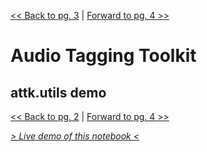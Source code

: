 

[<< Back to pg. 3](https://github.com/hipstas/aapb-july-2017-demo/blob/master/03_attk.utils_demo.ipynb) \| [Forward to pg. 4 >>](https://github.com/hipstas/aapb-july-2017-demo/blob/master/05_Design_and_Train__AAPB_test_tone.ipynb)



# Audio Tagging Toolkit
## attk.utils demo



[<< Back  to pg. 2](https://github.com/hipstas/aapb-july-2017-demo/blob/master/02_Audio_Labeler.md) \| [Forward to pg. 4 >>](https://github.com/hipstas/aapb-july-2017-demo/blob/master/04_Audio_ML_Lab.md)


*[> Live demo of this notebook <](http://138.68.247.106:8888/notebooks/03_attk.utils_demo.ipynb)*
